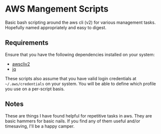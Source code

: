 # AWS Mangement Scripts
Basic bash scripting around the aws cli (v2) for various management tasks. Hopefully named appropriately and easy to digest.

## Requirements
Ensure that you have the following dependencies installed on your system:

- [awscliv2](https://aws.amazon.com/cli/)
- [jq](https://stedolan.github.io/jq/download/)

These scripts also assume that you have valid login credentials at `~/.aws/credentials` on your system. You will be able to define which profile you use on a per-script basis.

## Notes
These are things I have found helpful for repetitive tasks in aws. They are basic hammers for basic nails. If you find any of them useful and/or timesaving, I'll be a happy camper.


